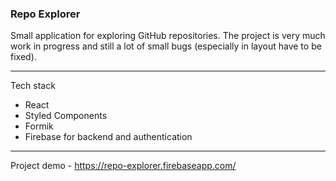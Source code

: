 ### Repo Explorer
Small application for exploring GitHub repositories.
The project is very much work in progress and still a lot of small bugs (especially in layout have to be fixed).
<hr>
Tech stack

- React
- Styled Components
- Formik
- Firebase for backend and authentication

<hr>

Project demo - https://repo-explorer.firebaseapp.com/
